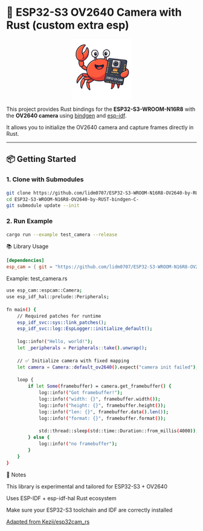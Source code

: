 



# 🦀 ESP32-S3 OV2640 Camera with Rust (custom extra esp)

<p align="center">
  <img src="assets/crabby_esp_cam_tran.png" alt="ESP CrabCam" width="160" height="160">
</p>

This project provides Rust bindings for the **ESP32-S3-WROOM-N16R8** with the **OV2640 camera** using [bindgen](https://rust-lang.github.io/rust-bindgen/) and [esp-idf](https://github.com/esp-rs/esp-idf).

It allows you to initialize the OV2640 camera and capture frames directly in Rust.

---

## 📦 Getting Started

### 1. Clone with Submodules
```bash
git clone https://github.com/lidm0707/ESP32-S3-WROOM-N16R8-OV2640-by-RUST-bindgen-C-.git
cd ESP32-S3-WROOM-N16R8-OV2640-by-RUST-bindgen-C-
git submodule update --init
```

### 2. Run Example
```bash
cargo run --example test_camera --release
```

📚 Library Usage
```TOML
[dependencies]
esp_cam = { git = "https://github.com/lidm0707/ESP32-S3-WROOM-N16R8-OV2640-by-RUST-bindgen-C-", branch = "main" }
```

Example: test_camera.rs
```bash
use esp_cam::espcam::Camera;
use esp_idf_hal::prelude::Peripherals;

fn main() {
    // Required patches for runtime
    esp_idf_svc::sys::link_patches();
    esp_idf_svc::log::EspLogger::initialize_default();

    log::info!("Hello, world!");
    let _peripherals = Peripherals::take().unwrap();

    // ✅ Initialize camera with fixed mapping
    let camera = Camera::default_ov2640().expect("camera init failed");

    loop {
        if let Some(framebuffer) = camera.get_framebuffer() {
            log::info!("Got framebuffer!");
            log::info!("width: {}", framebuffer.width());
            log::info!("height: {}", framebuffer.height());
            log::info!("len: {}", framebuffer.data().len());
            log::info!("format: {}", framebuffer.format());

            std::thread::sleep(std::time::Duration::from_millis(4000));
        } else {
            log::info!("no framebuffer");
        }
    }
}
```

🦀 Notes

This library is experimental and tailored for ESP32-S3 + OV2640

Uses ESP-IDF + esp-idf-hal Rust ecosystem

Make sure your ESP32-S3 toolchain and IDF are correctly installed

[Adapted from Kezii/esp32cam_rs](https://github.com/Kezii/esp32cam_rs)
